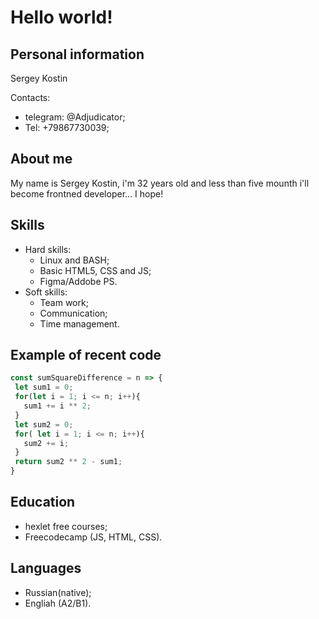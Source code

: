 # Hello world!

## Personal information
Sergey Kostin

Contacts:
+ telegram: @Adjudicator;
+ Tel: +79867730039;

## About me
My name is Sergey Kostin, i'm 32 years old and less than five mounth i'll become frontned developer... I hope!

## Skills
* Hard skills:
  - Linux and BASH;
  - Basic HTML5, CSS and JS;
  - Figma/Addobe PS.
* Soft skills:
  - Team work;
  - Communication;
  - Time management.

## Example of recent code
```javascript
const sumSquareDifference = n => {
 let sum1 = 0;
 for(let i = 1; i <= n; i++){
   sum1 += i ** 2;
 }
 let sum2 = 0;
 for( let i = 1; i <= n; i++){
   sum2 += i;
 }
 return sum2 ** 2 - sum1;
}
```
## Education
* hexlet free courses;
* Freecodecamp (JS, HTML, CSS).

## Languages
* Russian(native);
* Engliah (A2/B1).
